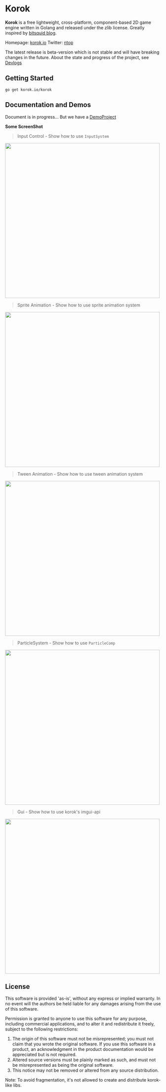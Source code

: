 # Korok

**Korok** is a free lightweight, cross-platform, component-based 2D game engine written in Golang and released under the zlib license. Greatly
inspired by [bitsquid blog](http://bitsquid.blogspot.com/).

Homepage: [korok.io](http://korok.io)      Twitter: [ntop](https://twitter.com/ntoooop)

The latest release is beta-version which is not stable and will have breaking changes in the future.
About the state and progress of the project, see [Devlogs](https://github.com/KorokEngine/Korok/blob/master/dev_log.md)

## Getting Started

`go get korok.io/korok`

## Documentation and Demos

Document is in progress... But we have a [DemoProject](https://github.com/KorokEngine/beta-demo)

**Some ScreenShot**

> Input Control - Show how to use `InputSystem`

<img src="https://github.com/KorokEngine/beta-demo/blob/master/images/v1_input.gif" width="500">

> Sprite Animation - Show how to use sprite animation system

<img src="https://github.com/KorokEngine/beta-demo/blob/master/images/v1_sprite_anim.gif" width="500">

> Tween Animation - Show how to use tween animation system

<img src="https://github.com/KorokEngine/beta-demo/blob/master/images/v1_tween.gif" width="500">


> ParticleSystem - Show how to use `ParticleComp`

<img src="https://github.com/KorokEngine/beta-demo/blob/master/images/v1_snow.gif" width="500">


> Gui - Show how to use korok's imgui-api

<img src="https://github.com/KorokEngine/beta-demo/blob/master/images/v1_gui.jpeg" width="500">

## License

This software is provided 'as-is', without any express or implied
warranty. In no event will the authors be held liable for any damages
arising from the use of this software.

Permission is granted to anyone to use this software for any purpose,
including commercial applications, and to alter it and redistribute it
freely, subject to the following restrictions:

1. The origin of this software must not be misrepresented; you must not
   claim that you wrote the original software. If you use this software
   in a product, an acknowledgment in the product documentation would be
   appreciated but is not required.
2. Altered source versions must be plainly marked as such, and must not be
   misrepresented as being the original software.
3. This notice may not be removed or altered from any source distribution.

Note: To avoid fragmentation, it's not allowed to create and distribute korok-like libs.
